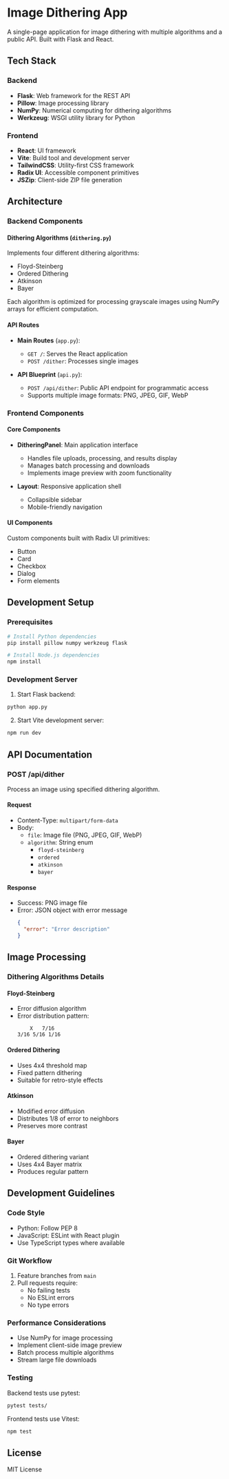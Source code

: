 # Image Dithering App

A single-page application for image dithering with multiple algorithms and a public API. Built with Flask and React.

## Tech Stack

### Backend
- **Flask**: Web framework for the REST API
- **Pillow**: Image processing library
- **NumPy**: Numerical computing for dithering algorithms
- **Werkzeug**: WSGI utility library for Python

### Frontend
- **React**: UI framework
- **Vite**: Build tool and development server
- **TailwindCSS**: Utility-first CSS framework
- **Radix UI**: Accessible component primitives
- **JSZip**: Client-side ZIP file generation

## Architecture

### Backend Components

#### Dithering Algorithms (`dithering.py`)
Implements four different dithering algorithms:
- Floyd-Steinberg
- Ordered Dithering
- Atkinson
- Bayer

Each algorithm is optimized for processing grayscale images using NumPy arrays for efficient computation.

#### API Routes
- **Main Routes** (`app.py`):
  - `GET /`: Serves the React application
  - `POST /dither`: Processes single images
  
- **API Blueprint** (`api.py`):
  - `POST /api/dither`: Public API endpoint for programmatic access
  - Supports multiple image formats: PNG, JPEG, GIF, WebP

### Frontend Components

#### Core Components
- **DitheringPanel**: Main application interface
  - Handles file uploads, processing, and results display
  - Manages batch processing and downloads
  - Implements image preview with zoom functionality

- **Layout**: Responsive application shell
  - Collapsible sidebar
  - Mobile-friendly navigation

#### UI Components
Custom components built with Radix UI primitives:
- Button
- Card
- Checkbox
- Dialog
- Form elements

## Development Setup

### Prerequisites
```bash
# Install Python dependencies
pip install pillow numpy werkzeug flask

# Install Node.js dependencies
npm install
```

### Development Server
1. Start Flask backend:
```bash
python app.py
```

2. Start Vite development server:
```bash
npm run dev
```

## API Documentation

### POST /api/dither
Process an image using specified dithering algorithm.

#### Request
- Content-Type: `multipart/form-data`
- Body:
  - `file`: Image file (PNG, JPEG, GIF, WebP)
  - `algorithm`: String enum
    - `floyd-steinberg`
    - `ordered`
    - `atkinson`
    - `bayer`

#### Response
- Success: PNG image file
- Error: JSON object with error message
  ```json
  {
    "error": "Error description"
  }
  ```

## Image Processing

### Dithering Algorithms Details

#### Floyd-Steinberg
- Error diffusion algorithm
- Error distribution pattern:
  ```
      X   7/16
  3/16 5/16 1/16
  ```

#### Ordered Dithering
- Uses 4x4 threshold map
- Fixed pattern dithering
- Suitable for retro-style effects

#### Atkinson
- Modified error diffusion
- Distributes 1/8 of error to neighbors
- Preserves more contrast

#### Bayer
- Ordered dithering variant
- Uses 4x4 Bayer matrix
- Produces regular pattern

## Development Guidelines

### Code Style
- Python: Follow PEP 8
- JavaScript: ESLint with React plugin
- Use TypeScript types where available

### Git Workflow
1. Feature branches from `main`
2. Pull requests require:
   - No failing tests
   - No ESLint errors
   - No type errors

### Performance Considerations
- Use NumPy for image processing
- Implement client-side image preview
- Batch process multiple algorithms
- Stream large file downloads

### Testing
Backend tests use pytest:
```bash
pytest tests/
```

Frontend tests use Vitest:
```bash
npm test
```

## License
MIT License
